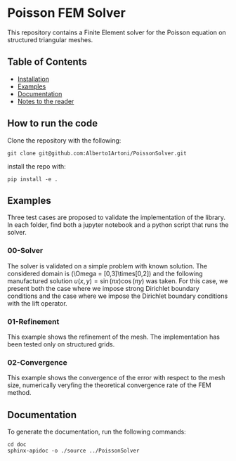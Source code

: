 # Poisson FEM Solver

This repository contains a Finite Element solver for the Poisson equation on structured triangular meshes.

## Table of Contents

- [Installation](#installation)
- [Examples](#examples)
- [Documentation](#documentation)
- [Notes to the reader](#notes-to-the-reader)

## How to run the code

Clone the repository with the following:

```
git clone git@github.com:Alberto1Artoni/PoissonSolver.git
```

install the repo with:
```
pip install -e .
```

## Examples
  Three test cases are proposed to validate the implementation of the library.
  In each folder, find both a jupyter notebook and a python script that runs the solver.

  ### 00-Solver
  The solver is validated on a simple problem with known solution.
  The considered domain is \(\Omega = [0,3]\times[0,2]\) and the following manufactured solution $u(x,y) = \sin(\pi x) \cos(\pi y)$ was taken. 
  For this case, we present both the case where we impose strong Dirichlet boundary conditions and the case where we impose the Dirichlet boundary conditions with the lift operator.

  ### 01-Refinement
  This example shows the refinement of the mesh. The implementation has been tested only on structured grids.

  ### 02-Convergence
  This example shows the convergence of the error with respect to the mesh size, numerically veryfing the theoretical convergence rate of the FEM method.

## Documentation
To generate the documentation, run the following commands:
```
cd doc
sphinx-apidoc -o ./source ../PoissonSolver
```

